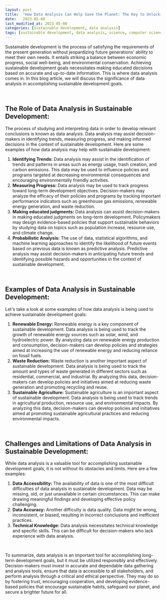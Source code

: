 ```yaml
---
layout: post
title:  "How Data Analysis Can Help Save the Planet: The Key to Unlocking Sustainable Development Goals"
date:   2023-05-08
last_modified_at: 2023-05-08
categories: [sustainable development, data analysis]
tags: [sustainable development, data analysis, science, computer science, technology, renewable energy, social inequality, climate change, evidence-based policy, data privacy, data security, ethical decision-making]
---
```

Sustainable development is the process of satisfying the requirements of the present generation without jeopardizing future generations' ability to meet their own needs. It entails striking a balance between economic progress, social well-being, and environmental conservation. Achieving sustainable development goals necessitates making educated decisions based on accurate and up-to-date information. This is where data analysis comes in. In this blog article, we will discuss the significance of data analysis in accomplishing sustainable development goals.

<br>

## The Role of Data Analysis in Sustainable Development:
The process of studying and interpreting data in order to develop relevant conclusions is known as data analysis. Data analysis may assist decision-makers in identifying trends, measuring progress, and making informed decisions in the context of sustainable development. Here are some examples of how data analysis may help with sustainable development:
1. **Identifying Trends:** Data analysis may assist in the identification of trends and patterns in areas such as energy usage, trash creation, and carbon emissions. This data may be used to influence policies and programs targeted at decreasing environmental consequences and encouraging environmentally friendly activities.
2. **Measuring Progress:** Data analysis may be used to track progress toward long-term development objectives. Decision-makers may analyze the efficacy of their policies and programs by tracking important performance indicators such as greenhouse gas emissions, renewable energy generation, and waste reduction.
3. **Making educated judgments:** Data analysis can assist decision-makers in making educated judgments on long-term development. Policymakers may design evidence-based policies that support sustainable behaviors by studying data on topics such as population increase, resource use, and climate change.
4. **Probabilistic Analysis:** The use of data, statistical algorithms, and machine learning approaches to identify the likelihood of future events based on previous data is known as predictive analysis. Predictive analysis may assist decision-makers in anticipating future trends and identifying possible hazards and opportunities in the context of sustainable development.


<br>

## Examples of Data Analysis in Sustainable Development:
Let's take a look at some examples of how data analysis is being used to achieve sustainable development goals:
1. **Renewable Energy:** Renewable energy is a key component of sustainable development. Data analysis is being used to track the growth of renewable energy sources such as solar, wind, and hydroelectric power. By analyzing data on renewable energy production and consumption, decision-makers can develop policies and strategies aimed at increasing the use of renewable energy and reducing reliance on fossil fuels.
2. **Waste Reduction:** Waste reduction is another important aspect of sustainable development. Data analysis is being used to track the amount and types of waste generated in different sectors such as residential, commercial, and industrial. By analyzing this data, decision-makers can develop policies and initiatives aimed at reducing waste generation and promoting recycling and reuse.
4. **Sustainable Agriculture:** Sustainable agriculture is an important aspect of sustainable development. Data analysis is being used to track trends in agricultural production, resource use, and environmental impacts. By analyzing this data, decision-makers can develop policies and initiatives aimed at promoting sustainable agricultural practices and reducing environmental impacts.

<br>

## Challenges and Limitations of Data Analysis in Sustainable Development:
While data analysis is a valuable tool for accomplishing sustainable development goals, it is not without its obstacles and limits. Here are a few examples:
1. **Data Accessibility:** The availability of data is one of the most difficult difficulties of data analysis in sustainable development. Data may be missing, old, or just unavailable in certain circumstances. This can make drawing meaningful findings and developing effective policy challenging.
2. **Data Accuracy:** Another difficulty is data quality. Data might be wrong, inconsistent, or biased, resulting in incorrect conclusions and inefficient practices.
3. **Technical Knowledge:** Data analysis necessitates technical knowledge and specific skills. This can be difficult for decision-makers who lack experience with data analysis.

<br>

To summarize, data analysis is an important tool for accomplishing long-term development goals, but it must be utilized responsibly and effectively. Decision-makers must invest in accurate and dependable data gathering and analysis tools, ensure that data is accessible to all stakeholders, and perform analysis through a critical and ethical perspective. They may do so by fostering trust, encouraging cooperation, and developing evidence-based policies that encourage sustainable habits, safeguard our planet, and secure a brighter future for all.
